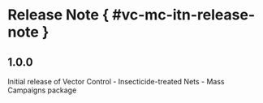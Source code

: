 # Release Note { #vc-mc-itn-release-note }

## 1.0.0

Initial release of Vector Control - Insecticide-treated Nets - Mass Campaigns package
